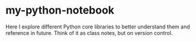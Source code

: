 # my-python-notebook
Here I explore different Python core libraries to better understand them and reference in future.
Think of it as class notes, but on version control.
